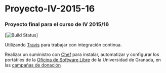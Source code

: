 # Proyecto-IV-2015-16
### Proyecto final para el curso de IV 2015/16

[![Build Status](https://travis-ci.org/Makova/Proyecto-IV-2015-16.svg)]

Utilizando [Travis](https://travis-ci.org/) para trabajar con integración continua.

Realizar un suministro con [Chef](https://en.wikipedia.org/wiki/Chef_(software)) para instalar, automatizar y configurar los portátiles de la [Oficina de Software Libre](http://osl.ugr.es/) de la Universidad de Granada, en las [campañas de donación](http://osl.ugr.es/cursos-y-eventos/ordenadores-libres-con-software-libre/bases-de-la-xv-campana-ordenadores-libres-con-software-libre/)

